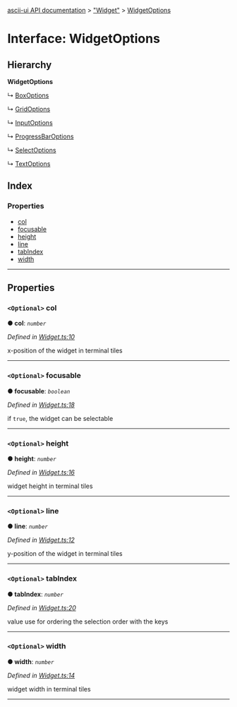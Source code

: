 [ascii-ui API documentation](../README.md) > ["Widget"](../modules/_widget_.md) > [WidgetOptions](../interfaces/_widget_.widgetoptions.md)

# Interface: WidgetOptions

## Hierarchy

**WidgetOptions**

↳  [BoxOptions](_widgets_box_.boxoptions.md)

↳  [GridOptions](_widgets_grid_.gridoptions.md)

↳  [InputOptions](_widgets_input_.inputoptions.md)

↳  [ProgressBarOptions](_widgets_progressbar_.progressbaroptions.md)

↳  [SelectOptions](_widgets_select_.selectoptions.md)

↳  [TextOptions](_widgets_text_.textoptions.md)

## Index

### Properties

* [col](_widget_.widgetoptions.md#col)
* [focusable](_widget_.widgetoptions.md#focusable)
* [height](_widget_.widgetoptions.md#height)
* [line](_widget_.widgetoptions.md#line)
* [tabIndex](_widget_.widgetoptions.md#tabindex)
* [width](_widget_.widgetoptions.md#width)

---

## Properties

<a id="col"></a>

### `<Optional>` col

**● col**: *`number`*

*Defined in [Widget.ts:10](https://github.com/danikaze/ascii-ui/blob/cfe4704/src/Widget.ts#L10)*

x-position of the widget in terminal tiles

___
<a id="focusable"></a>

### `<Optional>` focusable

**● focusable**: *`boolean`*

*Defined in [Widget.ts:18](https://github.com/danikaze/ascii-ui/blob/cfe4704/src/Widget.ts#L18)*

if `true`, the widget can be selectable

___
<a id="height"></a>

### `<Optional>` height

**● height**: *`number`*

*Defined in [Widget.ts:16](https://github.com/danikaze/ascii-ui/blob/cfe4704/src/Widget.ts#L16)*

widget height in terminal tiles

___
<a id="line"></a>

### `<Optional>` line

**● line**: *`number`*

*Defined in [Widget.ts:12](https://github.com/danikaze/ascii-ui/blob/cfe4704/src/Widget.ts#L12)*

y-position of the widget in terminal tiles

___
<a id="tabindex"></a>

### `<Optional>` tabIndex

**● tabIndex**: *`number`*

*Defined in [Widget.ts:20](https://github.com/danikaze/ascii-ui/blob/cfe4704/src/Widget.ts#L20)*

value use for ordering the selection order with the keys

___
<a id="width"></a>

### `<Optional>` width

**● width**: *`number`*

*Defined in [Widget.ts:14](https://github.com/danikaze/ascii-ui/blob/cfe4704/src/Widget.ts#L14)*

widget width in terminal tiles

___

